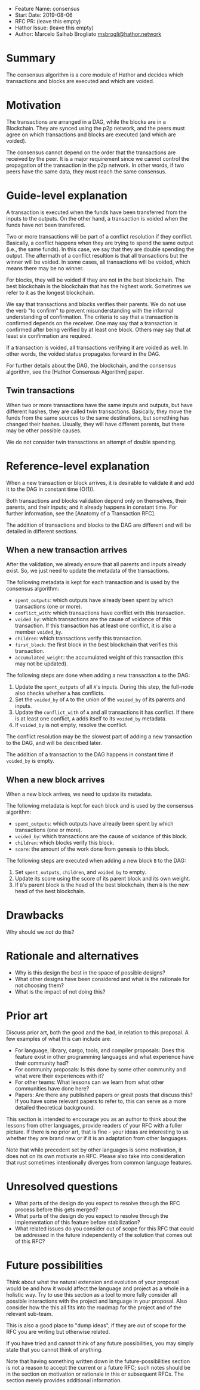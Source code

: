- Feature Name: consensus
- Start Date: 2019-08-06
- RFC PR: (leave this empty)
- Hathor Issue: (leave this empty)
- Author: Marcelo Salhab Brogliato <msbrogli@hathor.network>

# Summary
[summary]: #summary

The consensus algorithm is a core module of Hathor and decides which transactions and blocks are executed and which are voided.

# Motivation
[motivation]: #motivation

The transactions are arranged in a DAG, while the blocks are in a Blockchain. They are synced using the p2p network, and the peers must agree on which transactions and blocks are executed (and which are voided).

The consensus cannot depend on the order that the transactions are received by the peer. It is a major requirement since we cannot control the propagation of the transaction in the p2p network. In other words, if two peers have the same data, they must reach the same consensus.

# Guide-level explanation
[guide-level-explanation]: #guide-level-explanation

A transaction is executed when the funds have been transferred from the inputs to the outputs. On the other hand, a transaction is voided when the funds have not been transfered.

Two or more transactions will be part of a conflict resolution if they conflict. Basically, a conflict happens when they are trying to spend the same output (i.e., the same funds). In this case, we say that they are double spending the output. The aftermath of a conflict resultion is that all transactions but the winner will be voided. In some cases, all transactions will be voided, which means there may be no winner.

For blocks, they will be voided if they are not in the best blockchain. The best blockchain is the blockchain that has the highest work. Sometimes we refer to it as the longest blockchain.

We say that transactions and blocks verifies their parents. We do not use the verb "to confirm" to prevent misunderstanding with the informal understanding of confirmation. The criteria to say that a transaction is confirmed depends on the receiver. One may say that a transaction is confirmed after being verified by at least one block. Others may say that at least six confirmation are required.

If a transaction is voided, all transactions verifying it are voided as well. In other words, the voided status propagates forward in the DAG.

For further details about the DAG, the blockchain, and the consensus algorithm, see the [Hathor Consensus Algorithm] paper.

## Twin transactions

When two or more transactions have the same inputs and outputs, but have different hashes, they are called twin transactions. Basically, they move the funds from the same sources to the same destinations, but something has changed their hashes. Usually, they will have different parents, but there may be other possible causes.

We do not consider twin transactions an attempt of double spending.


# Reference-level explanation
[reference-level-explanation]: #reference-level-explanation

When a new transaction or block arrives, it is desirable to validate it and add it to the DAG in constant time (O(1)).

Both transactions and blocks validation depend only on themselves, their parents, and their inputs; and it already happens in constant time. For further information, see the [Anatomy of a Transaction RFC].

The addition of transactions and blocks to the DAG are different and will be detailed in different sections.


## When a new transaction arrives

After the validation, we already ensure that all parents and inputs already exist. So, we just need to update the metadata of the transactions.

The following metadata is kept for each transaction and is used by the consensus algorithm:

- `spent_outputs`: which outputs have already been spent by which transactions (one or more).
- `conflict_with`: which transactions have conflict with this transaction.
- `voided_by`: which transactions are the cause of voidance of this transaction. If this transaction has at least one conflict, it is also a member `voided_by`.
- `children`: which transactions verify this transaction.
- `first_block`: the first block in the best blockchain that verifies this transaction.
- `accumulated_weight`: the accumulated weight of this transaction (this may not be updated).

The following steps are done when adding a new transaction `A` to the DAG:

1. Update the `spent_outputs` of all `A`'s inputs. During this step, the full-node also checks whether `A` has conflicts.
1. Set the `voided_by` of `A` to the union of the `voided_by` of its parents and inputs.
1. Update the `conflict_with` of `A` and all transactions it has conflict. If there is at least one conflict, `A` adds itself to its `voided_by` metadata.
1. If `voided_by` is not empty, resolve the conflict.

The conflict resolution may be the slowest part of adding a new transaction to the DAG, and will be described later.

The addition of a transaction to the DAG happens in constant time if `voided_by` is empty.


## When a new block arrives

When a new block arrives, we need to update its metadata.

The following metadata is kept for each block and is used by the consensus algorithm:

- `spent_outputs`: which outputs have already been spent by which transactions (one or more).
- `voided_by`: which transactions are the cause of voidance of this block.
- `children`: which blocks verify this block.
- `score`: the amount of the work done from genesis to this block.

The following steps are executed when adding a new block `B` to the DAG:

1. Set `spent_outputs`, `children`, and `voided_by` to empty.
1. Update its score using the score of its parent block and its own weight.
1. If `B`'s parent block is the head of the best blockchain, then `B` is the new head of the best blockchain.


# Drawbacks
[drawbacks]: #drawbacks

Why should we *not* do this?

# Rationale and alternatives
[rationale-and-alternatives]: #rationale-and-alternatives

- Why is this design the best in the space of possible designs?
- What other designs have been considered and what is the rationale for not choosing them?
- What is the impact of not doing this?

# Prior art
[prior-art]: #prior-art

Discuss prior art, both the good and the bad, in relation to this proposal.
A few examples of what this can include are:

- For language, library, cargo, tools, and compiler proposals: Does this feature exist in other programming languages and what experience have their community had?
- For community proposals: Is this done by some other community and what were their experiences with it?
- For other teams: What lessons can we learn from what other communities have done here?
- Papers: Are there any published papers or great posts that discuss this? If you have some relevant papers to refer to, this can serve as a more detailed theoretical background.

This section is intended to encourage you as an author to think about the lessons from other languages, provide readers of your RFC with a fuller picture.
If there is no prior art, that is fine - your ideas are interesting to us whether they are brand new or if it is an adaptation from other languages.

Note that while precedent set by other languages is some motivation, it does not on its own motivate an RFC.
Please also take into consideration that rust sometimes intentionally diverges from common language features.

# Unresolved questions
[unresolved-questions]: #unresolved-questions

- What parts of the design do you expect to resolve through the RFC process before this gets merged?
- What parts of the design do you expect to resolve through the implementation of this feature before stabilization?
- What related issues do you consider out of scope for this RFC that could be addressed in the future independently of the solution that comes out of this RFC?

# Future possibilities
[future-possibilities]: #future-possibilities

Think about what the natural extension and evolution of your proposal would
be and how it would affect the language and project as a whole in a holistic
way. Try to use this section as a tool to more fully consider all possible
interactions with the project and language in your proposal.
Also consider how the this all fits into the roadmap for the project
and of the relevant sub-team.

This is also a good place to "dump ideas", if they are out of scope for the
RFC you are writing but otherwise related.

If you have tried and cannot think of any future possibilities,
you may simply state that you cannot think of anything.

Note that having something written down in the future-possibilities section
is not a reason to accept the current or a future RFC; such notes should be
in the section on motivation or rationale in this or subsequent RFCs.
The section merely provides additional information.
